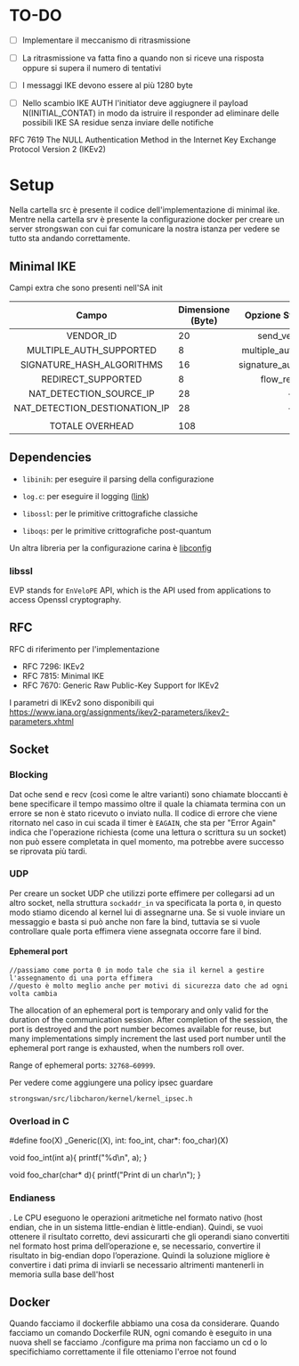 # TO-DO

- [ ] Implementare il meccanismo di ritrasmissione
- [ ] La ritrasmissione va fatta fino a quando non si riceve una risposta oppure si supera il numero di tentativi
- [ ] I messaggi IKE devono essere al più 1280 byte
- [ ] Nello scambio IKE AUTH l'initiator deve aggiugnere il payload N(INITIAL_CONTAT) in modo da istruire il responder ad eliminare delle possibili IKE SA residue senza inviare delle notifiche  



RFC 7619
The NULL Authentication Method in the Internet Key Exchange Protocol Version 2 (IKEv2)






# Setup 

Nella cartella src è presente il codice dell'implementazione di minimal ike.
Mentre nella cartella srv è presente la configurazione docker per creare un server strongswan con cui far comunicare la nostra istanza per vedere se tutto sta andando correttamente.

## Minimal IKE

Campi extra che sono presenti nell'SA init 

|             Campo             | Dimensione (Byte) |    Opzione Strongswan    | Value |    RFC   |
|:-----------------------------:|-------------------|:------------------------:|-------|:--------:|
| VENDOR\_ID                     |         20        |           send\_vendor\_id |    no |     7296 |
| MULTIPLE\_AUTH\_SUPPORTED       |         8         |  multiple\_authentication |    no |     4739 |
| SIGNATURE\_HASH\_ALGORITHMS     |         16        | signature\_authentication |    no |     7427 |
| REDIRECT\_SUPPORTED            |         8         |           flow\_redirects |    no |     5685 |
| NAT\_DETECTION\_SOURCE\_IP       |         28        |                        - |     - |     4306 |
| NAT\_DETECTION\_DESTIONATION\_IP |         28        |                        - |     - |     4306 |
|                               |                   |                          |       |          |
|        TOTALE OVERHEAD        |        108        |                          |       |          |

## Dependencies

- `libinih`: per eseguire il parsing della configurazione

- `log.c`: per eseguire il logging ([link](https://github.com/rxi/log.c))

- `libossl`: per le primitive crittografiche classiche

- `liboqs`: per le primitive crittografiche post-quantum

Un altra libreria per la configurazione carina è [libconfig](https://www.hyperrealm.com/libconfig/libconfig_manual.html)

### libssl 

EVP stands for `EnVeloPE` API, which is the API used from applications to access Openssl cryptography.

## RFC

RFC di riferimento per l'implementazione

- RFC 7296: IKEv2
- RFC 7815: Minimal IKE
- RFC 7670: Generic Raw Public-Key Support for IKEv2

I parametri di IKEv2 sono disponibili qui https://www.iana.org/assignments/ikev2-parameters/ikev2-parameters.xhtml

## Socket 

### Blocking

Dat oche send e recv (così come le altre varianti) sono chiamate bloccanti è bene specificare il tempo massimo oltre il quale la chiamata termina con un errore se non è stato ricevuto o inviato nulla. Il codice di errore che viene ritornato nel caso in cui scada il timer è `EAGAIN`, che sta per "Error Again" indica che l'operazione richiesta (come una lettura o scrittura su un socket) non può essere completata in quel momento, ma potrebbe avere successo se riprovata più tardi.

### UDP 

Per creare un socket UDP che utilizzi porte effimere per collegarsi ad un altro socket, nella struttura `sockaddr_in` va specificata la porta `0`, in questo 
modo stiamo dicendo al kernel lui di assegnarne una. Se si vuole inviare un messaggio e basta si può anche non fare la bind, tuttavia se si vuole controllare
quale porta effimera viene assegnata occorre fare il bind.

#### Ephemeral port 
    //passiamo come porta 0 in modo tale che sia il kernel a gestire l'assegnamento di una porta effimera
    //questo è molto meglio anche per motivi di sicurezza dato che ad ogni volta cambia


The allocation of an ephemeral port is temporary and only valid for the duration of the communication session. After completion of the session, the port is destroyed and the port number becomes available for reuse, but many implementations simply increment the last used port number until the ephemeral port range is exhausted, when the numbers roll over. 

Range of ephemeral ports: `32768–60999`.



Per vedere come aggiungere una policy ipsec guardare 

```strongswan/src/libcharon/kernel/kernel_ipsec.h```


### Overload in C

#define foo(X) _Generic((X), int: foo_int, char*: foo_char)(X)

void foo_int(int a){
    printf("%d\n", a);
}
 
void foo_char(char* d){
    printf("Print di un char\n");
}


### Endianess 

. Le CPU eseguono le operazioni aritmetiche nel formato nativo (host endian, che in un sistema little-endian è little-endian). Quindi, se vuoi ottenere il risultato corretto, devi assicurarti che gli operandi siano convertiti nel formato host prima dell’operazione e, se necessario, convertire il risultato in big-endian dopo l’operazione.
Quindi la soluzione migliore è convertire i dati prima di inviarli se necessario altrimenti mantenerli in memoria sulla base dell'host

## Docker

Quando facciamo il dockerfile abbiamo una cosa da considerare. Quando facciamo un comando Dockerfile RUN, ogni comando è eseguito in una nuova shell se facciamo ./configure ma prima non facciamo un cd o lo specifichiamo correttamente il file otteniamo l'erroe not found 


